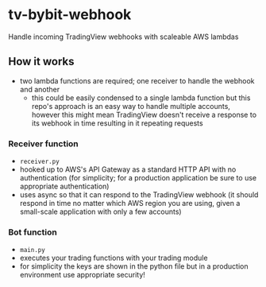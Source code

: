 # tv-bybit-webhook
Handle incoming TradingView webhooks with scaleable AWS lambdas

## How it works
- two lambda functions are required; one receiver to handle the webhook and another 
    - this could be easily condensed to a single lambda function but this repo's approach is an easy way to handle multiple accounts, however this might mean TradingView doesn't receive a response to its webhook in time resulting in it repeating requests

### Receiver function
- `receiver.py`
- hooked up to AWS's API Gateway as a standard HTTP API with no authentication (for simplicity; for a production application be sure to use appropriate authentication)
- uses async so that it can respond to the TradingView webhook (it should respond in time no matter which AWS region you are using, given a small-scale application with only a few accounts) 

### Bot function
- `main.py`
- executes your trading functions with your trading module
- for simplicity the keys are shown in the python file but in a production environment use appropriate security!